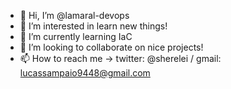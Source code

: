 - 👋 Hi, I’m @lamaral-devops
- 👀 I’m interested in learn new things!
- 🌱 I’m currently learning IaC
- 💞️ I’m looking to collaborate on nice projects!
- 📫 How to reach me -> twitter: @sherelei / gmail: lucassampaio9448@gmail.com

<!---
lamaral-devops/lamaral-devops is a ✨ special ✨ repository because its `README.md` (this file) appears on your GitHub profile.
You can click the Preview link to take a look at your changes.
--->
